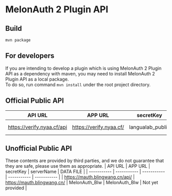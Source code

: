 # MelonAuth 2 Plugin API
## Build
```shell script
mvn package
```
## For developers
If you are intending to develop a plugin which is using MelonAuth 2 Plugin API as a dependency with maven, you may need to install MelonAuth 2 Plugin API as a local package.  
To do so, run command `mvn install` under the root project directory.

## Official Public API
| API URL | APP URL | secretKey | serverName | DATA FILE |
| ----------- | ----------- | ----------- | ----------- | ----------- |
| https://verify.nyaa.cf/api | https://verify.nyaa.cf/ | langualab_public | langualab | https://verify-db.nyaa.cf |

## Unofficial Public API
These contents are provided by third parties, and we do not guarantee that they are safe, please use them as appropriate.
| API URL | APP URL | secretKey | serverName | DATA FILE |
| ----------- | ----------- | ----------- | ----------- | ----------- |
| https://mauth.blingwang.cn/api/ | https://mauth.blingwang.cn/ | MelonAuth_Blw | MelonAuth_Blw | Not yet provided |
